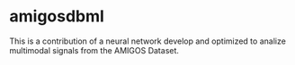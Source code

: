 # amigosdbml
This is a contribution of a neural network develop and optimized to analize multimodal signals from the AMIGOS Dataset. 
